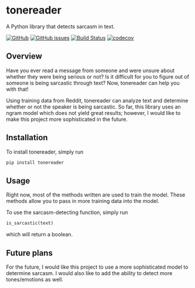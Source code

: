 # tonereader

A Python library that detects sarcasm in text.

[![GitHub](https://img.shields.io/github/license/DavidNguyen2002/tonereader)]("https://github.com/DavidNguyen2002/tonereader/blob/main/LICENSE")
[![GitHub issues](https://img.shields.io/github/issues/DavidNguyen2002/tonereader)]("https://github.com/DavidNguyen2002/tonereader/issues")
[![Build Status](https://github.com/DavidNguyen2002/tonereader/workflows/Build%20Status/badge.svg?branch=main)](https://github.com/DavidNguyen2002/tonereader/actions?query=workflow%3A%22Build+Status%22)
[![codecov](https://codecov.io/gh/DavidNguyen2002/tonereader/branch/main/graph/badge.svg?token=58NMOY5XZE)](https://codecov.io/gh/DavidNguyen2002/tonereader)

## Overview

Have you ever read a message from someone and were unsure about whether they were being serious or not? Is it difficult for you to figure out of someone is being sarcastic through text? Now, tonereader can help you with that!

Using training data from Reddit, tonereader can analyze text and determine whether or not the speaker is being sarcastic. So far, this library uses an ngram model which does not yield great results; however, I would like to make this project more sophisticated in the future.

## Installation

To install tonereader, simply run

```bash
pip install tonereader
```

## Usage

Right now, most of the methods written are used to train the model. These methods allow you to pass in more training data into the model.

To use the sarcasm-detecting function, simply run

```python
is_sarcastic(text)
```

which will return a boolean.

## Future plans

For the future, I would like this project to use a more sophisticated model to determine sarcasm. I would also like to add the ability to detect more tones/emotions as well.
